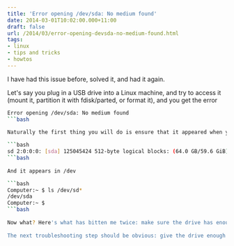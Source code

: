 ```yaml
---
title: 'Error opening /dev/sda: No medium found'
date: 2014-03-01T10:02:00.000+11:00
draft: false
url: /2014/03/error-opening-devsda-no-medium-found.html
tags: 
- linux
- tips and tricks
- howtos
---
```


I have had this issue before, solved it, and had it again.  
  
Let's say you plug in a USB drive into a Linux machine, and try to access it (mount it, partition it with fdisk/parted, or format it), and you get the error  

```bash
Error opening /dev/sda: No medium found  
```bash
  
Naturally the first thing you will do is ensure that it appeared when you plugged it in, so you run 'dmesg' and get:  

```bash
sd 2:0:0:0: [sda] 125045424 512-byte logical blocks: (64.0 GB/59.6 GiB)  
```bash
  
And it appears in /dev  

```bash
Computer:~ $ ls /dev/sd*  
/dev/sda  
Computer:~ $  
```bash
  
Now what? Here's what has bitten me twice: make sure the drive has enough power. Let's say you mounted a 2.5" USB drive into a Raspberry Pi. The Pi probably doesn't have enough current to power the drive, but it _does_ have enough to make the drive recognisable. Or, if you are like me, the USB charger powering the drive is faulty, so even though it has power, it doesn't have enough.  
  
The next troubleshooting step should be obvious: give the drive enough power to completely spin up.